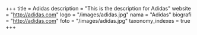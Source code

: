 +++
title = Adidas
description = "This is the description for Adidas"
website = "http://adidas.com"
logo = "/images/adidas.jpg"
nama = "Adidas"
biografi = "http://adidas.com"
foto = "/images/adidas.jpg"
taxonomy_indexes = true
+++

